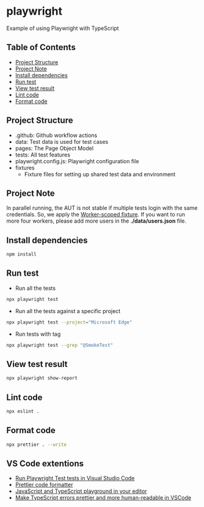 # playwright

Example of using Playwright with TypeScript

## Table of Contents

- [Project Structure](#project-structure)
- [Project Note](#project-note)
- [Install dependencies](#install-dependencies)
- [Run test](#run-test)
- [View test result](#view-test-result)
- [Lint code](#lint-code)
- [Format code](#format-code)

## Project Structure

- .github: Github workflow actions
- data: Test data is used for test cases
- pages: The Page Object Model
- tests: All test features
- playwright.config.js: Playwright configuration file
- fixtures
  - Fixture files for setting up shared test data and environment

## Project Note

In parallel running, the AUT is not stable if multiple tests login with the same credentials. So, we apply the [Worker-scoped fixture](https://playwright.dev/docs/test-fixtures#worker-scoped-fixtures). If you want to run more four workers, please add more users in the **./data/users.json** file.

## Install dependencies

```sh
npm install
```

## Run test

- Run all the tests

```sh
npx playwright test
```

- Run all the tests against a specific project

```sh
npx playwright test --project="Microsoft Edge"
```

- Run tests with tag

```sh
npx playwright test --grep "@SmokeTest"
```

## View test result

```sh
npx playwright show-report
```

## Lint code

```sh
npx eslint .
```

## Format code

```sh
npx prettier . --write
```

## VS Code extentions

- [Run Playwright Test tests in Visual Studio Code](https://marketplace.visualstudio.com/items?itemName=ms-playwright.playwright)
- [Prettier code formatter](https://marketplace.visualstudio.com/items?itemName=esbenp.prettier-vscode)
- [JavaScript and TypeScript playground in your editor](https://marketplace.visualstudio.com/items?itemName=WallabyJs.quokka-vscode)
- [Make TypeScript errors prettier and more human-readable in VSCode](https://marketplace.visualstudio.com/items?itemName=yoavbls.pretty-ts-errors)
